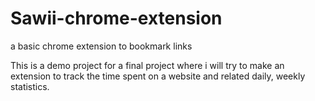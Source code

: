 # Sawii-chrome-extension

a basic chrome extension to bookmark links

This is a demo project for a final project where i will try to make an extension to track the time spent on a website and related daily, weekly statistics.
